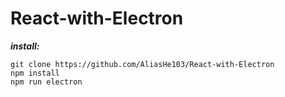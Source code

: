 # React-with-Electron
***install:***<br>
```shell
git clone https://github.com/AliasHe103/React-with-Electron
npm install
npm run electron
```